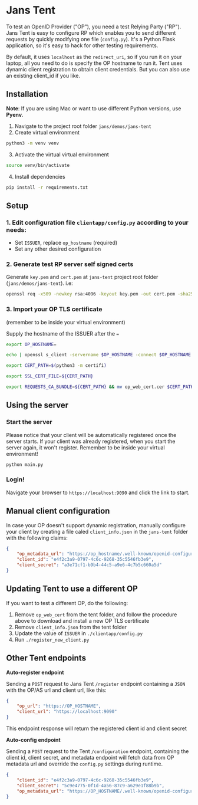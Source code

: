 # Jans Tent

To test an OpenID Provider ("OP"), you need a test Relying Party ("RP"). Jans
Tent is easy to configure RP which enables you to send different requests by
quickly modifying one file (`config.py`). It's a Python Flask application,
so it's easy to hack for other testing requirements.

By default, it uses `localhost` as the `redirect_uri`, so if you run it on your
laptop, all you need to do is specify the OP hostname to run it. Tent uses
dynamic client registration to obtain client credentials. But you can also use
an existing client_id if you like.

## Installation

**Note**: If you are using Mac or want to use different Python versions, use
**Pyenv**.

1. Navigate to the project root folder `jans/demos/jans-tent`
2. Create virtual environment
```bash
python3 -m venv venv
````
3. Activate the virtual virtual environment
```bash
source venv/bin/activate
```
4. Install dependencies
```bash
pip install -r requirements.txt
```

## Setup

### 1. Edit configuration file `clientapp/config.py` according to your needs:
  * Set `ISSUER`, replace `op_hostname` (required)
  * Set any other desired configuration

### 2. Generate test RP server self signed certs

Generate `key.pem` and `cert.pem` at `jans-tent` project root folder (`jans/demos/jans-tent`). i.e:
```bash
openssl req -x509 -newkey rsa:4096 -keyout key.pem -out cert.pem -sha256 -days 365 -nodes
```

### 3. Import your OP TLS certificate

(remember to be inside your virtual environment)

Supply the hostname of the ISSUER after the `=`

```bash
export OP_HOSTNAME=
```

```bash
echo | openssl s_client -servername $OP_HOSTNAME -connect $OP_HOSTNAME:443 | sed -ne  '/-BEGIN CERTIFICATE-/,/-END CERTIFICATE-/p' > op_web_cert.cer
```

```bash
export CERT_PATH=$(python3 -m certifi)
```

```bash
export SSL_CERT_FILE=${CERT_PATH}
```

```bash
export REQUESTS_CA_BUNDLE=${CERT_PATH} && mv op_web_cert.cer $CERT_PATH
```

## Using the server

### Start the server

Please notice that your client will be automatically registered once the server
starts. If your client was already registered, when you start the server again,
it won't register. Remember to be inside your virtual environment!

```bash
python main.py
```

### Login!

Navigate your browser to `https://localhost:9090` and click the link to start.

## Manual client configuration

In case your OP doesn't support dynamic registration, manually configure your
client by creating a file caled `client_info.json` in the `jans-tent` folder
with the following claims:

```json
{
    "op_metadata_url": "https://op_hostname/.well-known/openid-configuration",
    "client_id": "e4f2c3a9-0797-4c6c-9268-35c5546fb3e9",
    "client_secret": "a3e71cf1-b9b4-44c5-a9e6-4c7b5c660a5d"
}
```

## Updating Tent to use a different OP

If you want to test a different OP, do the following:

1. Remove `op_web_cert` from the tent folder, and follow the procedure above
to download and install a new OP TLS certificate
2. Remove `client_info.json` from the tent folder
3. Update the value of `ISSUER` in `./clientapp/config.py`
4. Run `./register_new_client.py`

## Other Tent endpoints

**Auto-register endpoint**

Sending a `POST` request to Jans Tent `/register` endpoint containing a `JSON`
with the OP/AS url and client url, like this:

```json
{
    "op_url": "https://OP_HOSTNAME",
    "client_url": "https://localhost:9090"
}
```

This endpoint response will return the registered client id and client secret

**Auto-config endpoint**

Sending a `POST` request to the Tent `/configuration` endpoint, containing the
client id, client secret, and metadata endpoint will fetch data from OP metadata
url and override the `config.py` settings during runtime.

```json
{
    "client_id": "e4f2c3a9-0797-4c6c-9268-35c5546fb3e9",
    "client_secret": "5c9e4775-0f1d-4a56-87c9-a629e1f88b9b",
    "op_metadata_url": "https://OP_HOSTNAME/.well-known/openid-configuration"
}
```
